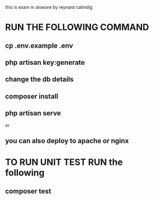 this is exam in aloware by reynard catindig

# RUN THE FOLLOWING COMMAND

## cp .env.example .env

## php artisan key:generate

## change the db details

## composer install

## php artisan serve 

or 

## you can also deploy to apache or nginx

# TO RUN UNIT TEST RUN the following

## composer test
